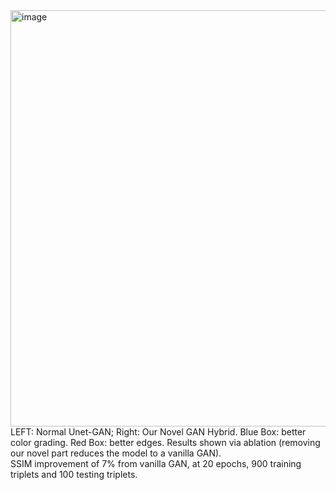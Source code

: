 <img width="1635" height="666" alt="image" src="https://github.com/user-attachments/assets/4bc283e9-cf0e-4d47-a141-dc27f63b3e03" />
LEFT: Normal Unet-GAN; Right: Our Novel GAN Hybrid.  
Blue Box: better color grading. Red Box: better edges. Results shown via ablation (removing our novel part reduces the model to a vanilla GAN).
<br>
SSIM improvement of 7% from vanilla GAN, at 20 epochs, 900 training triplets and 100 testing triplets.
